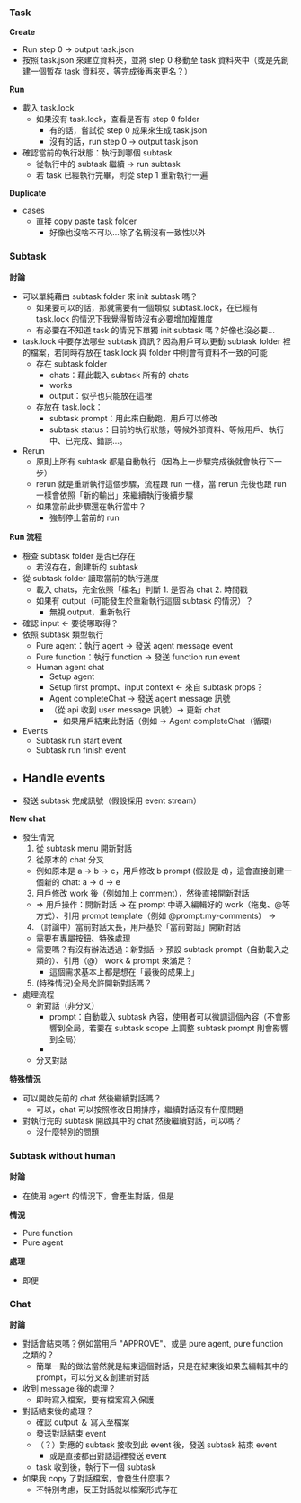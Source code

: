 

### Task

**Create**

- Run step 0 -> output task.json
- 按照 task.json 來建立資料夾，並將 step 0 移動至 task 資料夾中（或是先創建一個暫存 task 資料夾，等完成後再來更名？）

**Run**

- 載入 task.lock 
  - 如果沒有 task.lock，查看是否有 step 0 folder
    - 有的話，嘗試從 step 0 成果來生成 task.json
    - 沒有的話，run step 0 -> output task.json
- 確認當前的執行狀態：執行到哪個 subtask
  - 從執行中的 subtask 繼續 -> run subtask
  - 若 task 已經執行完畢，則從 step 1 重新執行一遍

**Duplicate**

- cases
  - 直接 copy paste task folder
    - 好像也沒啥不可以...除了名稱沒有一致性以外

### Subtask

**討論**
- 可以單純藉由 subtask folder 來 init subtask 嗎？
  - 如果要可以的話，那就需要有一個類似 subtask.lock，在已經有 task.lock 的情況下我覺得暫時沒有必要增加複雜度
  - 有必要在不知道 task 的情況下單獨 init subtask 嗎？好像也沒必要...
- task.lock 中要存法哪些 subtask 資訊？因為用戶可以更動 subtask folder 裡的檔案，若同時存放在 task.lock 與 folder 中則會有資料不一致的可能
  - 存在 subtask folder
    - chats：藉此載入 subtask 所有的 chats
    - works
    - output：似乎也只能放在這裡
  - 存放在 task.lock：
    - subtask prompt：用此來自動跑，用戶可以修改
    - subtask status：目前的執行狀態，等候外部資料、等候用戶、執行中、已完成、錯誤...。
- Rerun
  - 原則上所有 subtask 都是自動執行（因為上一步驟完成後就會執行下一步）
  - rerun 就是重新執行這個步驟，流程跟 run 一樣，當 rerun 完後也跟 run 一樣會依照「新的輸出」來繼續執行後續步驟
  - 如果當前此步驟還在執行當中？
    - 強制停止當前的 run

**Run 流程**
- 檢查 subtask folder 是否已存在
  - 若沒存在，創建新的 subtask
- 從 subtask folder 讀取當前的執行進度
  - 載入 chats，完全依照「檔名」判斷 1. 是否為 chat 2. 時間戳
  - 如果有 output（可能發生於重新執行這個 subtask 的情況）？
    - 無視 output，重新執行
- 確認 input <- 要從哪取得？
- 依照 subtask 類型執行
  - Pure agent：執行 agent -> 發送 agent message event
  - Pure function：執行 function -> 發送 function run event
  - Human agent chat
    - Setup agent
    - Setup first prompt、input context  <- 來自 subtask props？
    - Agent completeChat -> 發送 agent message 訊號
    - （從 api 收到 user message 訊號）-> 更新 chat 
      - 如果用戶結束此對話（例如
      -> Agent completeChat（循環）
- Events
  - Subtask run start event
  - Subtask run finish event
- Handle events
  - 
- 發送 subtask 完成訊號（假設採用 event stream）



**New chat**
- 發生情況
  1. 從 subtask menu 開新對話
  2. 從原本的 chat 分叉
    - 例如原本是 a -> b -> c，用戶修改 b prompt (假設是 d)，這會直接創建一個新的 chat: a -> d -> e
  3. 用戶修改 work 後（例如加上 comment），然後直接開新對話
    - => 用戶操作：開新對話 -> 在 prompt 中導入編輯好的 work（拖曳、@等方式）、引用 prompt template（例如 @prompt:my-comments） -> 
  4. （討論中）當前對話太長，用戶基於「當前對話」開新對話
    - 需要有專屬按鈕、特殊處理
    - 需要嗎？有沒有辦法透過：新對話 -> 預設 subtask prompt（自動載入之類的）、引用（@） work & prompt 來滿足？
      - 這個需求基本上都是想在「最後的成果上」
  5. (特殊情況)全局允許開新對話嗎？
- 處理流程
  - 新對話（非分叉）
    - prompt：自動載入 subtask 內容，使用者可以微調這個內容（不會影響到全局，若要在 subtask scope 上調整 subtask prompt 則會影響到全局）
    - 
  - 分叉對話

**特殊情況**
- 可以開啟先前的 chat 然後繼續對話嗎？
  - 可以，chat 可以按照修改日期排序，繼續對話沒有什麼問題
- 對執行完的 subtask 開啟其中的 chat 然後繼續對話，可以嗎？
  - 沒什麼特別的問題


### Subtask without human

**討論**
- 在使用 agent 的情況下，會產生對話，但是

**情況**
- Pure function
- Pure agent

**處理**
- 即便

### Chat

**討論**
- 對話會結束嗎？例如當用戶 "APPROVE"、或是 pure agent, pure function 之類的？
  - 簡單一點的做法當然就是結束這個對話，只是在結束後如果去編輯其中的 prompt，可以分叉＆創建新對話
- 收到 message 後的處理？
  - 即時寫入檔案，要有檔案寫入保護
- 對話結束後的處理？
  - 確認 output ＆ 寫入至檔案
  - 發送對話結束 event
  - （？）對應的 subtask 接收到此 event 後，發送 subtask 結束 event
    - 或是直接都由對話這裡發送 event
  - task 收到後，執行下一個 subtask
- 如果我 copy 了對話檔案，會發生什麼事？
  - 不特別考慮，反正對話就以檔案形式存在


